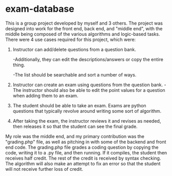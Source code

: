 # exam-database



This is a group project developed by myself and 3 others. The project was designed into work for the front end, back end, and "middle end", with the middle being composed of the various algorithms and logic-based tasks. There were 4 use cases required for this project, which were:

1. Instructor can add/delete questions from a question bank.

    -Additionally, they can edit the descriptions/answers or copy the entire thing.
    
    -The list should be searchable and sort a number of ways. 
    
2. Instructor can create an exam using questions from the question bank.
    -The instructor should also be able to edit the point values for a question when adding them to an exam.
    
3. The student should be able to take an exam. Exams are python questions that typically revolve around writing some sort of algorithm.
4. After taking the exam, the instructor reviews it and revises as needed, then releases it so that the student can see the final grade.

My role was the middle end, and my primary contribution was the "grading.php" file, as well as pitching in with some of the backend and front end code. The grading.php file grades a coding question by copying the code, writing it to a .py file, and then running. If it compiles, the student then receives half credit. The rest of the credit is received by syntax checking. The algorithm will also make an attempt to fix an error so that the student will not receive further loss of credit.
